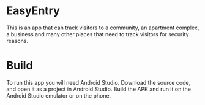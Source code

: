 # EasyEntry
This is an app that can track visitors to a community, an apartment complex, a business and many other places that need to track visitors for security reasons.

# Build
To run this app you will need Android Studio. Download the source code, and open it as a project in Android Studio. Build the APK and run it on the Android Studio emulator or on the phone.
